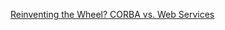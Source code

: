 [Reinventing the Wheel? CORBA vs. Web Services](http://wwwconference.org/proceedings/www2002/alternate/395/index.html)
